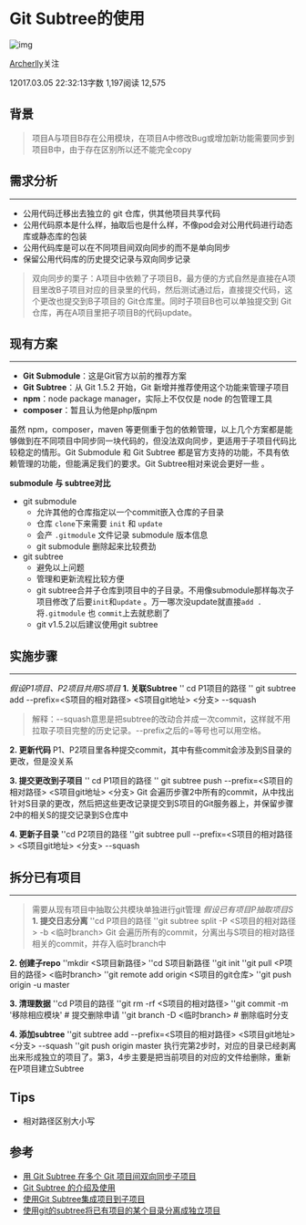 # Git Subtree的使用

![img](https://upload.jianshu.io/users/upload_avatars/1945520/9a975322963a.jpg?imageMogr2/auto-orient/strip|imageView2/1/w/96/h/96/format/webp)

[Archerlly](https://www.jianshu.com/u/04c40d5dab4b)关注

12017.03.05 22:32:13字数 1,197阅读 12,575

## 背景

> 项目A与项目B存在公用模块，在项目A中修改Bug或增加新功能需要同步到项目B中，由于存在区别所以还不能完全copy

## 需求分析

------

- 公用代码迁移出去独立的 git 仓库，供其他项目共享代码
- 公用代码原本是什么样，抽取后也是什么样，不像pod会对公用代码进行动态库或静态库的包装
- 公用代码库是可以在不同项目间双向同步的而不是单向同步
- 保留公用代码库的历史提交记录与双向同步记录

> 双向同步的栗子：A项目中依赖了子项目B，最方便的方式自然是直接在A项目里改B子项目对应的目录里的代码，然后测试通过后，直接提交代码，这个更改也提交到B子项目的 Git仓库里。同时子项目B也可以单独提交到 Git 仓库，再在A项目里把子项目B的代码update。

## 现有方案

------

- **Git Submodule**：这是Git官方以前的推荐方案
- **Git Subtree**：从 Git 1.5.2 开始，Git 新增并推荐使用这个功能来管理子项目
- **npm**：node package manager，实际上不仅仅是 node 的包管理工具
- **composer**：暂且认为他是php版npm

虽然 npm，composer，maven 等更侧重于包的依赖管理，以上几个方案都是能够做到在不同项目中同步同一块代码的，但没法双向同步，更适用于子项目代码比较稳定的情形。Git Submodule 和 Git Subtree 都是官方支持的功能，不具有依赖管理的功能，但能满足我们的要求。Git Subtree相对来说会更好一些 。

**submodule 与 subtree对比**

- git submodule
  - 允许其他的仓库指定以一个commit嵌入仓库的子目录
  - 仓库 `clone`下来需要 `init` 和 `update`
  - 会产 `.gitmodule` 文件记录 submodule 版本信息
  - git submodule 删除起来比较费劲
- git subtree
  - 避免以上问题
  - 管理和更新流程比较方便
  - git subtree合并子仓库到项目中的子目录。不用像submodule那样每次子项目修改了后要`init`和`update` 。万一哪次没update就直接`add .` 将`.gitmodule` 也 `commit`上去就悲剧了
  - git v1.5.2以后建议使用git subtree

## 实施步骤

------

*假设P1项目、P2项目共用S项目*
**1. 关联Subtree**
'' cd P1项目的路径
'' git subtree add --prefix=<S项目的相对路径> <S项目git地址> <分支> --squash

> 解释：--squash意思是把subtree的改动合并成一次commit，这样就不用拉取子项目完整的历史记录。--prefix之后的=等号也可以用空格。

**2. 更新代码**
P1、P2项目里各种提交commit，其中有些commit会涉及到S目录的更改，但是没关系

**3. 提交更改到子项目**
'' cd P1项目的路径
'' git subtree push --prefix=<S项目的相对路径> <S项目git地址> <分支>
Git 会遍历步骤2中所有的commit，从中找出针对S目录的更改，然后把这些更改记录提交到S项目的Git服务器上，并保留步骤2中的相关S的提交记录到S仓库中

**4. 更新子目录**
''cd P2项目的路径
''git subtree pull --prefix=<S项目的相对路径> <S项目git地址> <分支> --squash

## 拆分已有项目

------

> 需要从现有项目中抽取公共模块单独进行git管理
> *假设已有项目P抽取项目S*
> **1. 提交日志分离**
> ''cd P项目的路径
> ''git subtree split -P <S项目的相对路径> -b <临时branch>
> Git 会遍历所有的commit，分离出与S项目的相对路径相关的commit，并存入临时branch中

**2. 创建子repo**
''mkdir <S项目新路径>
''cd S项目新路径
''git init
''git pull <P项目的路径> <临时branch>
''git remote add origin <S项目的git仓库>
''git push origin -u master

**3. 清理数据**
''cd P项目的路径
''git rm -rf <S项目的相对路径>
''git commit -m '移除相应模块' # 提交删除申请
''git branch -D <临时branch> # 删除临时分支

**4. 添加subtree**
''git subtree add --prefix=<S项目的相对路径> <S项目git地址> <分支> --squash
''git push origin master
执行完第2步时，对应的目录已经剥离出来形成独立的项目了。第3，4步主要是把当前项目的对应的文件给删除，重新在P项目建立Subtree

## Tips

- 相对路径区别大小写

## 参考

- [用 Git Subtree 在多个 Git 项目间双向同步子项目](https://link.jianshu.com/?t=https://segmentfault.com/a/1190000003969060)
- [Git Subtree 的介绍及使用](https://link.jianshu.com/?t=http://blog.csdn.net/bingshushu/article/details/51244480)
- [使用Git Subtree集成项目到子项目](https://link.jianshu.com/?t=http://aoxuis.me/post/2013-08-06-git-subtree)
- [使用git的subtree将已有项目的某个目录分离成独立项目](https://link.jianshu.com/?t=https://www.queyang.com/blog/archives/519)